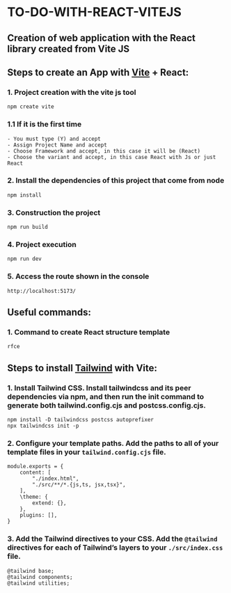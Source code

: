 # TO-DO-WITH-REACT-VITEJS
## Creation of web application with the React library created from Vite JS

## Steps to create an App with [Vite](https://vitejs.dev/guide/) + React:

### 1. Project creation with the vite js tool
    npm create vite
### 1.1 If it is the first time 
    - You must type (Y) and accept
    - Assign Project Name and accept
    - Choose Framework and accept, in this case it will be (React)
    - Choose the variant and accept, in this case React with Js or just React
### 2. Install the dependencies of this project that come from node
    npm install
### 3. Construction the project
    npm run build
### 4. Project execution
    npm run dev
### 5. Access the route shown in the console
    http://localhost:5173/

## Useful commands:

### 1. Command to create React structure template
    rfce

## Steps to install [Tailwind](https://tailwindcss.com/docs/guides/vite) with Vite:

### 1. Install Tailwind CSS. Install tailwindcss and its peer dependencies via npm, and then run the init command to generate both tailwind.config.cjs and postcss.config.cjs.
    npm install -D tailwindcss postcss autoprefixer
    npx tailwindcss init -p
### 2. Configure your template paths. Add the paths to all of your template files in your `tailwind.config.cjs` file.
    module.exports = {
        content: [
            "./index.html",
            "./src/**/*.{js,ts, jsx,tsx}",
        ],
        \theme: {
            extend: {},
        },
        plugins: [],
    }
### 3. Add the Tailwind directives to your CSS. Add the `@tailwind` directives for each of Tailwind’s layers to your `./src/index.css` file.
    @tailwind base;
    @tailwind components;
    @tailwind utilities;

